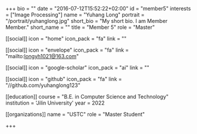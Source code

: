 +++
bio = ""
date = "2016-07-12T15:52:22+02:00"
id = "member5"
interests = ["Image Processing"]
name = "Yuhang Long"
portrait = "/portrait/yuhanglong.jpg"
short_bio = "My short bio. I am Member Member."
short_name = ""
title = "Member 5"
role = "Master"

[[social]]
    icon = "home"
    icon_pack = "fa"
    link = ""

[[social]]
    icon = "envelope"
    icon_pack = "fa"
    link = "mailto:longyh1021@163.com"

[[social]]
    icon = "google-scholar"
    icon_pack = "ai"
    link = ""

[[social]]
    icon = "github"
    icon_pack = "fa"
    link = "//github.com/yuhanglong123"

[[education]]
    course = "B.E. in Computer Science and Technology"
    institution = 'Jilin University'
    year = 2022

[[organizations]]
    name = "USTC"
    role = "Master Student"









+++

